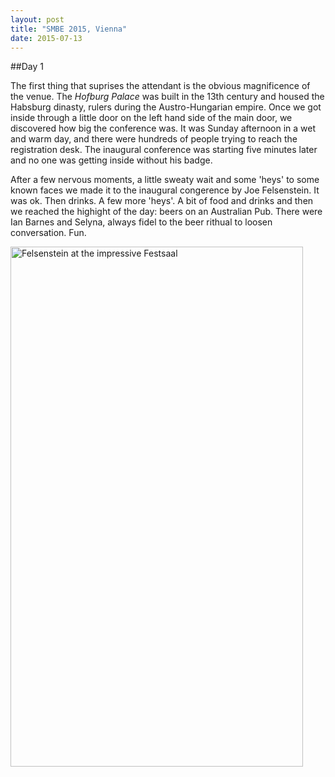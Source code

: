 ```yaml
---
layout: post
title: "SMBE 2015, Vienna"
date: 2015-07-13
---
```


##Day 1

The first thing that suprises the attendant is the obvious magnificence of the venue. The *Hofburg Palace* was built in the 13th century and housed the Habsburg dinasty, rulers during the Austro-Hungarian empire. Once we got inside through a little door on the left hand side of the main door, we discovered how big the conference was. It was Sunday afternoon in a wet and warm day, and there were hundreds of people trying to reach the registration desk. The inaugural conference was starting five minutes later and no one was getting inside without his badge.

After a few nervous moments, a little sweaty wait and some 'heys' to some known faces we made it to the inaugural congerence by Joe Felsenstein. It was ok. Then drinks. A few more 'heys'. A bit of food and drinks and then we reached the highight of the day: beers on an Australian Pub. There were Ian Barnes and Selyna, always fidel to the beer rithual to loosen conversation. Fun.

<img src="https://cloud.githubusercontent.com/assets/13287919/8649770/31bc9aa2-2965-11e5-9dcc-6181485e9061.jpg" alt="Felsenstein at the impressive Festsaal" style="width: 468px; height: 832px" />

